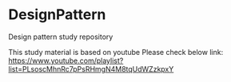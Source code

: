 # DesignPattern
Design pattern study repository

This study material is based on youtube
Please check below link:
https://www.youtube.com/playlist?list=PLsoscMhnRc7pPsRHmgN4M8tqUdWZzkpxY
